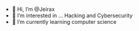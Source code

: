 - 👋 Hi, I’m @Jeirax
- 👀 I’m interested in ... Hacking and Cybersecurity 
- 🌱 I’m currently learning computer science 

<!---
Jeirax/Jeirax is a ✨ special ✨ repository because its `README.md` (this file) appears on your GitHub profile.
You can click the Preview link to take a look at your changes.
--->
